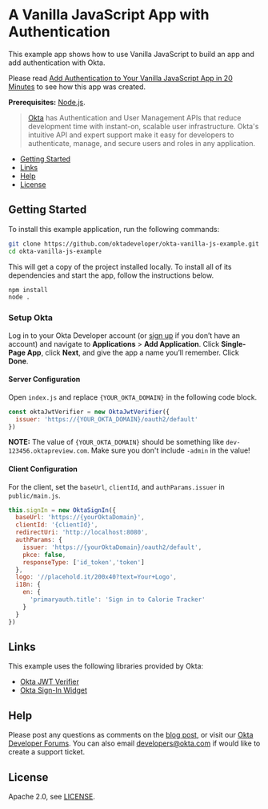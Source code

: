 # A Vanilla JavaScript App with Authentication

This example app shows how to use Vanilla JavaScript to build an app and add authentication with Okta.

Please read [Add Authentication to Your Vanilla JavaScript App in 20 Minutes](https://developer.okta.com/blog/2018/06/05/authentication-vanilla-js) to see how this app was created.

**Prerequisites:** [Node.js](https://nodejs.org/).

> [Okta](https://developer.okta.com/) has Authentication and User Management APIs that reduce development time with instant-on, scalable user infrastructure. Okta's intuitive API and expert support make it easy for developers to authenticate, manage, and secure users and roles in any application.

* [Getting Started](#getting-started)
* [Links](#links)
* [Help](#help)
* [License](#license)

## Getting Started

To install this example application, run the following commands:

```bash
git clone https://github.com/oktadeveloper/okta-vanilla-js-example.git
cd okta-vanilla-js-example
```

This will get a copy of the project installed locally. To install all of its dependencies and start the app, follow the instructions below.
 
```bash
npm install
node .
```

### Setup Okta

Log in to your Okta Developer account (or [sign up](https://developer.okta.com/signup/) if you don’t have an account) and navigate to **Applications** > **Add Application**. Click **Single-Page App**, click **Next**, and give the app a name you’ll remember. Click **Done**.

#### Server Configuration

Open `index.js` and replace `{YOUR_OKTA_DOMAIN}` in the following code block. 

```js
const oktaJwtVerifier = new OktaJwtVerifier({
  issuer: 'https://{YOUR_OKTA_DOMAIN}/oauth2/default'
})
```

**NOTE:** The value of `{YOUR_OKTA_DOMAIN}` should be something like `dev-123456.oktapreview.com`. Make sure you don't include `-admin` in the value!

#### Client Configuration

For the client, set the `baseUrl`, `clientId`, and `authParams.issuer` in `public/main.js`.

```js
this.signIn = new OktaSignIn({
  baseUrl: 'https://{yourOktaDomain}',
  clientId: '{clientId}',
  redirectUri: 'http://localhost:8080',
  authParams: {
    issuer: 'https://{yourOktaDomain}/oauth2/default',
    pkce: false,
    responseType: ['id_token','token']
  },
  logo: '//placehold.it/200x40?text=Your+Logo',
  i18n: {
    en: {
      'primaryauth.title': 'Sign in to Calorie Tracker'
    }
  }
})
```

## Links

This example uses the following libraries provided by Okta:

* [Okta JWT Verifier](https://github.com/okta/okta-oidc-js/tree/master/packages/jwt-verifier)
* [Okta Sign-In Widget](https://github.com/okta/okta-signin-widget)

## Help

Please post any questions as comments on the [blog post](https://developer.okta.com/blog/2018/06/05/authentication-vanilla-js), or visit our [Okta Developer Forums](https://devforum.okta.com/). You can also email developers@okta.com if would like to create a support ticket.

## License

Apache 2.0, see [LICENSE](LICENSE).
